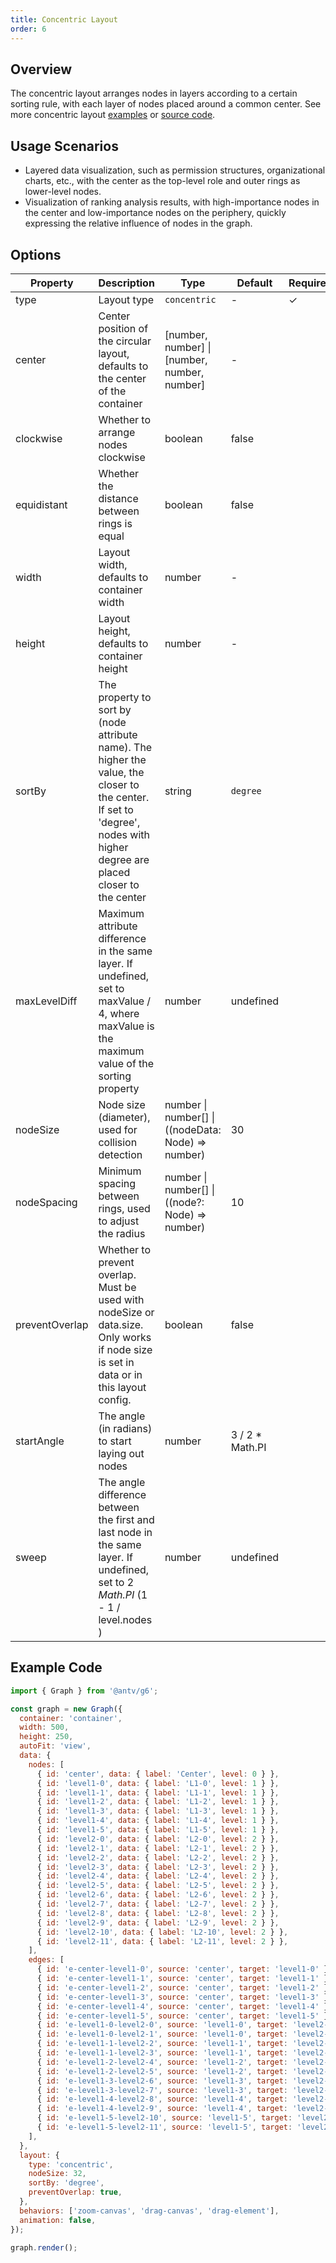 ```yaml
---
title: Concentric Layout
order: 6
---
```


## Overview

The concentric layout arranges nodes in layers according to a certain sorting rule, with each layer of nodes placed around a common center. See more concentric layout [examples](/en/examples#layout-concentric) or [source code](https://github.com/antvis/layout/blob/v5/packages/layout/src/circular.ts).

## Usage Scenarios

- Layered data visualization, such as permission structures, organizational charts, etc., with the center as the top-level role and outer rings as lower-level nodes.
- Visualization of ranking analysis results, with high-importance nodes in the center and low-importance nodes on the periphery, quickly expressing the relative influence of nodes in the graph.

## Options

| Property       | Description                                                                                                                                                                 | Type                                               | Default          | Required |
| -------------- | --------------------------------------------------------------------------------------------------------------------------------------------------------------------------- | -------------------------------------------------- | ---------------- | -------- |
| type           | Layout type                                                                                                                                                                 | `concentric`                                       | -                | ✓        |
| center         | Center position of the circular layout, defaults to the center of the container                                                                                             | [number, number] \| [number, number, number]       | -                |          |
| clockwise      | Whether to arrange nodes clockwise                                                                                                                                          | boolean                                            | false            |          |
| equidistant    | Whether the distance between rings is equal                                                                                                                                 | boolean                                            | false            |          |
| width          | Layout width, defaults to container width                                                                                                                                   | number                                             | -                |          |
| height         | Layout height, defaults to container height                                                                                                                                 | number                                             | -                |          |
| sortBy         | The property to sort by (node attribute name). The higher the value, the closer to the center. If set to 'degree', nodes with higher degree are placed closer to the center | string                                             | `degree`         |          |
| maxLevelDiff   | Maximum attribute difference in the same layer. If undefined, set to maxValue / 4, where maxValue is the maximum value of the sorting property                              | number                                             | undefined        |          |
| nodeSize       | Node size (diameter), used for collision detection                                                                                                                          | number \| number[] \| ((nodeData: Node) => number) | 30               |          |
| nodeSpacing    | Minimum spacing between rings, used to adjust the radius                                                                                                                    | number \| number[] \| ((node?: Node) => number)    | 10               |          |
| preventOverlap | Whether to prevent overlap. Must be used with nodeSize or data.size. Only works if node size is set in data or in this layout config.                                       | boolean                                            | false            |          |
| startAngle     | The angle (in radians) to start laying out nodes                                                                                                                            | number                                             | 3 / 2 \* Math.PI |          |
| sweep          | The angle difference between the first and last node in the same layer. If undefined, set to 2 _Math.PI_ (1 - 1 / level.nodes )                                             | number                                             | undefined        |          |

## Example Code

```js | ob { inject: true }
import { Graph } from '@antv/g6';

const graph = new Graph({
  container: 'container',
  width: 500,
  height: 250,
  autoFit: 'view',
  data: {
    nodes: [
      { id: 'center', data: { label: 'Center', level: 0 } },
      { id: 'level1-0', data: { label: 'L1-0', level: 1 } },
      { id: 'level1-1', data: { label: 'L1-1', level: 1 } },
      { id: 'level1-2', data: { label: 'L1-2', level: 1 } },
      { id: 'level1-3', data: { label: 'L1-3', level: 1 } },
      { id: 'level1-4', data: { label: 'L1-4', level: 1 } },
      { id: 'level1-5', data: { label: 'L1-5', level: 1 } },
      { id: 'level2-0', data: { label: 'L2-0', level: 2 } },
      { id: 'level2-1', data: { label: 'L2-1', level: 2 } },
      { id: 'level2-2', data: { label: 'L2-2', level: 2 } },
      { id: 'level2-3', data: { label: 'L2-3', level: 2 } },
      { id: 'level2-4', data: { label: 'L2-4', level: 2 } },
      { id: 'level2-5', data: { label: 'L2-5', level: 2 } },
      { id: 'level2-6', data: { label: 'L2-6', level: 2 } },
      { id: 'level2-7', data: { label: 'L2-7', level: 2 } },
      { id: 'level2-8', data: { label: 'L2-8', level: 2 } },
      { id: 'level2-9', data: { label: 'L2-9', level: 2 } },
      { id: 'level2-10', data: { label: 'L2-10', level: 2 } },
      { id: 'level2-11', data: { label: 'L2-11', level: 2 } },
    ],
    edges: [
      { id: 'e-center-level1-0', source: 'center', target: 'level1-0' },
      { id: 'e-center-level1-1', source: 'center', target: 'level1-1' },
      { id: 'e-center-level1-2', source: 'center', target: 'level1-2' },
      { id: 'e-center-level1-3', source: 'center', target: 'level1-3' },
      { id: 'e-center-level1-4', source: 'center', target: 'level1-4' },
      { id: 'e-center-level1-5', source: 'center', target: 'level1-5' },
      { id: 'e-level1-0-level2-0', source: 'level1-0', target: 'level2-0' },
      { id: 'e-level1-0-level2-1', source: 'level1-0', target: 'level2-1' },
      { id: 'e-level1-1-level2-2', source: 'level1-1', target: 'level2-2' },
      { id: 'e-level1-1-level2-3', source: 'level1-1', target: 'level2-3' },
      { id: 'e-level1-2-level2-4', source: 'level1-2', target: 'level2-4' },
      { id: 'e-level1-2-level2-5', source: 'level1-2', target: 'level2-5' },
      { id: 'e-level1-3-level2-6', source: 'level1-3', target: 'level2-6' },
      { id: 'e-level1-3-level2-7', source: 'level1-3', target: 'level2-7' },
      { id: 'e-level1-4-level2-8', source: 'level1-4', target: 'level2-8' },
      { id: 'e-level1-4-level2-9', source: 'level1-4', target: 'level2-9' },
      { id: 'e-level1-5-level2-10', source: 'level1-5', target: 'level2-10' },
      { id: 'e-level1-5-level2-11', source: 'level1-5', target: 'level2-11' },
    ],
  },
  layout: {
    type: 'concentric',
    nodeSize: 32,
    sortBy: 'degree',
    preventOverlap: true,
  },
  behaviors: ['zoom-canvas', 'drag-canvas', 'drag-element'],
  animation: false,
});

graph.render();
```
